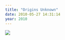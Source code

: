 ```yaml
---
title: "Origins Unknown"
date: 2010-05-27 14:31:14
year: 2010
---
```

<img src="http://i.imgur.com/9VN9Q.png"/>
